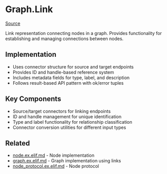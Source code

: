 # Graph.Link
[Source](/github/ai/genai_all/genai_core/lib/vnext_genai/graph/link.ex)

Link representation connecting nodes in a graph. Provides functionality for establishing and managing connections between nodes.

## Implementation
- Uses connector structure for source and target endpoints
- Provides ID and handle-based reference system
- Includes metadata fields for type, label, and description
- Follows result-based API pattern with ok/error tuples

## Key Components
- Source/target connectors for linking endpoints
- ID and handle management for unique identification
- Type and label functionality for relationship classification
- Connector conversion utilities for different input types

## Related
- [node.ex.elif.md](../graph/.meta/node.ex.elif.md) - Node implementation
- [graph.ex.elif.md](../../.meta/graph.ex.elif.md) - Graph implementation using links
- [node_protocol.ex.elif.md](../graph/node/.meta/node_protocol.ex.elif.md) - Node protocol